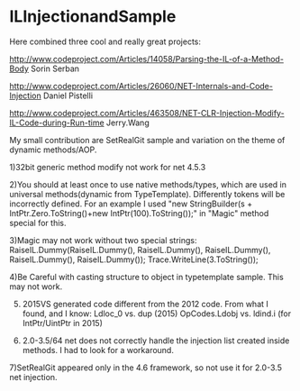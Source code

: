 # ILInjectionandSample
Here combined three cool and really great projects:

http://www.codeproject.com/Articles/14058/Parsing-the-IL-of-a-Method-Body Sorin Serban

http://www.codeproject.com/Articles/26060/NET-Internals-and-Code-Injection  Daniel Pistelli

http://www.codeproject.com/Articles/463508/NET-CLR-Injection-Modify-IL-Code-during-Run-time Jerry.Wang

My small contribution are SetRealGit sample and variation on the theme of dynamic methods/AOP.

1)32bit generic method modify not work for net 4.5.3 

2)You should at least once to use native methods/types, which are used in universal methods(dynamic from TypeTemplate).  Differently tokens will be incorrectly defined.
For an example I used "new StringBuilder(s + IntPtr.Zero.ToString()+new IntPtr(100).ToString());" in "Magic" method special for this.

3)Magic may not work without two special strings:
RaiseIL.Dummy(RaiseIL.Dummy(), RaiseIL.Dummy(), RaiseIL.Dummy(), RaiseIL.Dummy(), RaiseIL.Dummy());
Trace.WriteLine(3.ToString());

4)Be Careful with casting structure to object in typetemplate sample.
This may not work.

5) 2015VS generated code different from the 2012 code. 
From what I found, and I know:
Ldloc_0 vs. dup (2015)
OpCodes.Ldobj vs. ldind.i  (for IntPtr/UintPtr in 2015) 

6)  2.0-3.5/64 net does not correctly handle the injection list created inside methods. 
I had to look for a workaround.

7)SetRealGit appeared only in the 4.6 framework, so not use it for 2.0-3.5 net injection.
